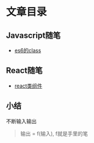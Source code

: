 # 文章目录

## Javascript随笔
* [es6的class](./articles/js/es6的class.md)

## React随笔
* [react类组件](./articles/react/react类组件.md)


## 小结
不断输入输出
> 输出 = f(输入), f就是手里的笔